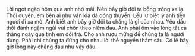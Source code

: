 Lời ngọt ngào hôm qua anh nhớ mãi. Nên bây giờ đôi ta bỗng trông xa lạ. Thôi duyên, em bên ai như ván kia đã đóng thuyền. Lếu lư biệt ly anh tiễn người đi xa mờ. Anh biết anh bây giờ đôi ta chẳng là gì của nhau. Yêu dấu thôi đành ngậm ngùi vùi chôn theo niềm đau. Anh phải ôm vào lòng tất cả tháng ngày qua tình em dối trá. Cho anh rượu mừng để chúng ta là người dưng. Phải chi chúng ta đừng cho nhau lời thề nguyền thắm sâu. Có lẽ bây giờ lòng này chẳng đau như vậy đâu.